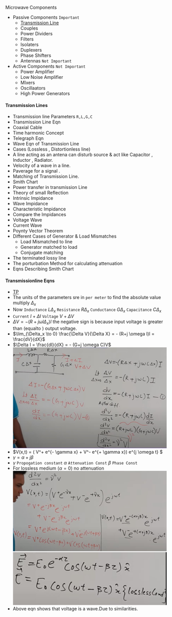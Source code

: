 Microwave Components
- Passive Components `Important`
    * [Transmission Line](https://www.youtube.com/watch?v=-LS8qhXTN9M&list=PLuVz54MGu97Caj4fn1_5Vsdrr_PCOLK37)
    * Couples
    * Power Dividers
    * Filters
    * Isolaters
    * Duplexers
    * Phase Shifters  
    * Antennas `Not Important`
- Active Components `Not Important`
    * Power Amplifier
    * Low Noise Amplifier
    * MIxers
    * Oscillaators
    * High Power Generators  
#### Transmission Lines
* Transmission line Parameters `R,L,G,C`
* Transmission Line Eqn
* Coaxial Cable
* Time harmonic Concept
* Telegraph Eqn
* Wave Eqn of Transmission Line
* Cases (Lossless , Distortionless line)
* A line acting as an antena can disturb source & act like Capacitor , Inductor , Radiator.
* Velocity of a wave in a line.
* Paverage for a signal .
* Matching of Transmission Line.
* Smith Chart
* Power transfer in transmission Line
* Theory of small Reflection
* Intrinsic Impidance
* Wave Impidance
* Characteristic Impidance
* Compare the Impidances
* Voltage Wave
* Current Wave
* Poynty Vector Theorem
* Different Cases of Generator & Load Mismatches
    * Load Mismatched to line
    * Generator matched to load
    * Conjugate matching
* The terminated lossy line
* The porturbation Method for calculating attenuation
* Eqns Describing Smith Chart

#### Transmissionline Eqns
- [TP](https://www.youtube.com/watch?v=b_VCIdXEK2I)
- The units of the parameters sre in `per meter` to find the absolute value multiply $\Delta_x$
- Now `Inductance` $L\Delta_x$ `Resistance` $R\Delta_x$ `Cunductance` $G\Delta_x$ `Capacitance` $C\Delta_x$
- `Current` $I + \Delta I$ `Voltage` $V +\Delta V$
- $\Delta V = - (R+j \omega l \Delta_x)I$ the negative sign is because input voltage is greater than (equalto ) output voltage.
- $\lim_{\Delta_x \to 0} \frac{\Delta V}{\Delta X} = - (R+j \omega l)I = \frac{dV}{dX}$
- $\Delta I = \frac{dI}{dX} = - (G+j \omega C)V$  
![img](..\Resources\transmission-line-Equation.jpg)
- $V(x,t) = ( V^+ e^{- \gamma x} + V^- e^{+ \gamma x}) e^{j \omega t}  $
- $\gamma = \alpha + j \beta$ 
- $\gamma$ `Propogation constant` $\alpha$ `Attenuation Const` $\beta$ `Phase Const`
- For lossless medium ($\alpha = 0$) no attenuation  
![img](..\Resources\transmission-line-Equation2.jpg)  
![img](..\Resources\Propogation-eqn.jpg)
- Above eqn shows that voltage is a wave.Due to similarities.



























